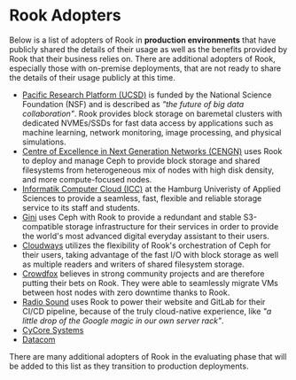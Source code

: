 # Rook Adopters

Below is a list of adopters of Rook in **production environments** that have publicly shared the details of their usage as well as the benefits provided by Rook that their business relies on.  There are additional adopters of Rook, especially those with on-premise deployments, that are not ready to share the details of their usage publicly at this time.

* [Pacific Research Platform (UCSD)](https://prp.ucsd.edu/) is funded by the National Science Foundation (NSF) and is described as *"the future of big data collaboration"*. Rook provides block storage on baremetal clusters with dedicated NVMEs/SSDs for fast data access by applications such as machine learning, network monitoring, image processing, and physical simulations.
* [Centre of Excellence in Next Generation Networks (CENGN)](https://www.cengn.ca) uses Rook to deploy and manage Ceph to provide block storage and shared filesystems from heterogeneous mix of nodes with high disk density, and more compute-focused nodes.
* [Informatik Computer Cloud (ICC)](https://icc.informatik.haw-hamburg.de/) at the Hamburg Univeristy of Applied Sciences to provide a seamless, fast, flexible and reliable storage service to its staff and students.
* [Gini](https://gini.net/en/) uses Ceph with Rook to provide a redundant and stable S3-compatible storage infrastructure for their services in order to provide the world's most advanced digital everyday assistant to their users.
* [Cloudways](https://www.cloudways.com/en/) utilizes the flexibility of Rook's orchestration of Ceph for their users, taking advantage of the fast I/O with block storage as well as multiple readers and writers of shared filesystem storage.
* [Crowdfox](https://www.crowdfox.com/crowdfox.html) believes in strong community projects and are therefore putting their bets on Rook.  They were able to seamlessly migrate VMs between host nodes with zero downtime thanks to Rook.
* [Radio Sound](https://radiosound.com/) uses Rook to power their website and GitLab for their CI/CD pipeline, because of the truly cloud-native experience, like *"a little drop of the Google magic in our own server rack"*.
* [CyCore Systems](https://www.cycoresys.com/)
* [Datacom](http://datacom.co.nz/Home.aspx)

There are many additional adopters of Rook in the evaluating phase that will be added to this list as they transition to production deployments.
